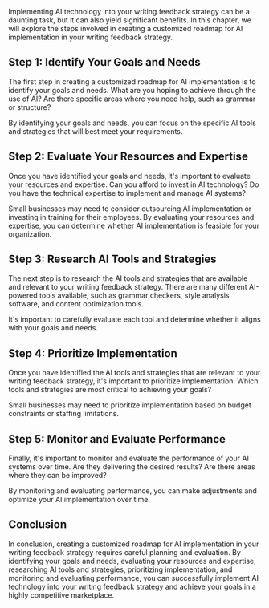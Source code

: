 
Implementing AI technology into your writing feedback strategy can be a daunting task, but it can also yield significant benefits. In this chapter, we will explore the steps involved in creating a customized roadmap for AI implementation in your writing feedback strategy.

Step 1: Identify Your Goals and Needs
-------------------------------------

The first step in creating a customized roadmap for AI implementation is to identify your goals and needs. What are you hoping to achieve through the use of AI? Are there specific areas where you need help, such as grammar or structure?

By identifying your goals and needs, you can focus on the specific AI tools and strategies that will best meet your requirements.

Step 2: Evaluate Your Resources and Expertise
---------------------------------------------

Once you have identified your goals and needs, it's important to evaluate your resources and expertise. Can you afford to invest in AI technology? Do you have the technical expertise to implement and manage AI systems?

Small businesses may need to consider outsourcing AI implementation or investing in training for their employees. By evaluating your resources and expertise, you can determine whether AI implementation is feasible for your organization.

Step 3: Research AI Tools and Strategies
----------------------------------------

The next step is to research the AI tools and strategies that are available and relevant to your writing feedback strategy. There are many different AI-powered tools available, such as grammar checkers, style analysis software, and content optimization tools.

It's important to carefully evaluate each tool and determine whether it aligns with your goals and needs.

Step 4: Prioritize Implementation
---------------------------------

Once you have identified the AI tools and strategies that are relevant to your writing feedback strategy, it's important to prioritize implementation. Which tools and strategies are most critical to achieving your goals?

Small businesses may need to prioritize implementation based on budget constraints or staffing limitations.

Step 5: Monitor and Evaluate Performance
----------------------------------------

Finally, it's important to monitor and evaluate the performance of your AI systems over time. Are they delivering the desired results? Are there areas where they can be improved?

By monitoring and evaluating performance, you can make adjustments and optimize your AI implementation over time.

Conclusion
----------

In conclusion, creating a customized roadmap for AI implementation in your writing feedback strategy requires careful planning and evaluation. By identifying your goals and needs, evaluating your resources and expertise, researching AI tools and strategies, prioritizing implementation, and monitoring and evaluating performance, you can successfully implement AI technology into your writing feedback strategy and achieve your goals in a highly competitive marketplace.
